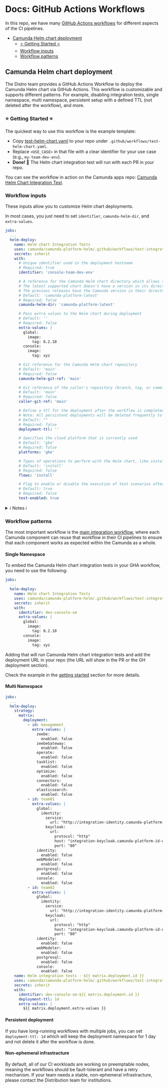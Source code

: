 # Docs: GitHub Actions Workflows

In this repo, we have many [GitHub Actions workflows](../.github/workflows) for different aspects
of the CI pipelines.

- [Camunda Helm chart deployment](#camunda-helm-chart-deployment)
  - [⭐ Getting Started ⭐](#-getting-started-)
  - [Workflow inputs](#workflow-inputs)
  - [Workflow patterns](#workflow-patterns)

## Camunda Helm chart deployment

The Distro team provides a GitHub Actions Workflow to deploy the Camunda Helm chart via GitHub Actions. This workflow is customizable and supports different patterns. For example, disabling integration tests, single namespace, multi namespace, persistent setup with a defined TTL (not deleted after the workflow), and more.

### ⭐ Getting Started ⭐

The quickest way to use this workflow is the example template:

- Copy [test-helm-chart.yaml](../.github/workflows/examples/test-helm-chart.yaml) to your repo under `.github/workflows/test-helm-chart.yaml`.
- Replace `<USE_CASE>` in that file with a clear identifier for your use case (e.g., `my-team-dev-env`).
- **Done! 🎉** The Helm chart integration test will run with each PR in your repo.

You can see the workflow in action on the Camunda apps repo: [Camunda Helm Chart Integration Test](https://github.com/camunda/camunda/actions/workflows/camunda-helm-integration.yml).

### Workflow inputs

These inputs allow you to customize Helm chart deployments.

In most cases, you just need to set `identifier`, `camunda-helm-dir`, and `extra-values`.

```yaml
jobs:
  ...
  helm-deploy:
    name: Helm chart Integration Tests
    uses: camunda/camunda-platform-helm/.github/workflows/test-integration-template.yaml@main
    secrets: inherit
    with:
      # Unique identifier used in the deployment hostname
      # Required: true
      identifier: 'console-team-dev-env'

      # A reference for the Camunda Helm chart directory which allows to test unreleased chagnes from Git repo.
      # The latest supported chart doesn't have a version in its directory name like `camunda-platform`.
      # The previous releases have the Camunda version in their directory name e.g. `camunda-platform-8.4`.
      # Default: 'camunda-platform-latest'
      # Required: false
      camunda-helm-dir: 'camunda-platform-latest'

      # Pass extra values to the Helm chart during deployment
      # Default: ''
      # Required: false
      extra-values: |
        global:
          image:
            tag: 8.2.10
        console:
          image:
            tag: xyz

      # Git reference for the Camunda Helm chart repository 
      # Default: 'main'
      # Required: false
      camunda-helm-git-ref: 'main'

      # Git reference of the caller's repository (branch, tag, or commit SHA) that initiated the workflow
      # Default: 'main'
      # Required: false
      caller-git-ref: 'main'

      # Define a ttl for the deployment after the workflow is completed
      # Note: All persistent deployments will be deleted frequently to save costs
      # Default: ""
      # Required: false
      deployment-ttl: ''

      # Specifies the cloud platform that is currently used
      # Default: 'gke'
      # Required: false
      platforms: 'gke'

      # Types of operations to perform with the Helm chart, like install, upgrade
      # Default: 'install'
      # Required: false
      flows: 'install'

      # Flag to enable or disable the execution of test scenarios after Helm chart deployment
      # Default: true
      # Required: false
      test-enabled: true
```

<details>
  <summary>ℹ️ Notes ℹ️</summary>
  
**General**

- Adjust `identifier`, `caller-git-ref`, `flows`, `test-enabled`, and `extra-values` as needed for your specific testing scenario.
- The `identifier` is essential for distinguishing between different deployments, particularly useful in environments with multiple parallel deployments.
- For `extra-values`, ensure the YAML format is correct and that the values specified meet the requirements for your environment.
- For more details on how to use these inputs within the workflow or to modify them for specific testing needs, refer to the official [GitHub Actions documentation](https://docs.github.com/en/actions).

**Lifecycle**

- The default behavior in the integration tests workflow is to delete the test resources after the test is finished.
- To keep the deployment for at least one day, you need to set `deployment-ttl: 1d`.
-  You need to rerun the workflow when you need the deployment to be persistent with a defined deployment-ttl.
- Example of `deployment-ttl` values:
  - `360s`: 360 seconds
  - `10m`: 10 minutes
  - `24h`: 24 hours
  - `7d`: 7 days
  - `2w`: 2 weeks

</details>

### Workflow patterns

The most important workflow is the [main integration workflow](../.github/workflows/test-integration-template.yaml),
where each Camunda component can reuse that workflow in their CI pipelines to ensure that
each component works as expected within the Camunda as a whole.

#### Single Namespace

To embed the Camunda Helm chart integration tests in your GHA workflow, you need to use
the following:

```yaml
jobs:
  ...
  helm-deploy:
    name: Helm chart Integration Tests
    uses: camunda/camunda-platform-helm/.github/workflows/test-integration-template.yaml@main
    secrets: inherit
    with:
      identifier: dev-console-sm
      extra-values: |
        global:
          image:
            tag: 8.2.10
        console:
          image:
            tag: xyz
```

Adding that will run Camunda Helm chart integration tests and add the deployment URL
in your repo (the URL will show in the PR or the GH deployment section).

Check the example in the [getting started](#-getting-started-) section for more details.

#### Multi Namespace

```yaml
jobs:
  ...
  helm-deploy:
    strategy:
      matrix:
        deployment:
          - id: management
            extra-values: |
              zeebe:
                enabled: false
              zeebeGateway:
                enabled: false
              operate:
                enabled: false
              tasklist:
                enabled: false
              optimize:
                enabled: false
              connectors:
                enabled: false
              elasticsearch:
                enabled: false
          - id: team01
            extra-values: |
              global:
                identity:
                  service:
                    url: "http://integration-identity.camunda-platform-id-dev-console-sm-main.svc.cluster.local:80/identity"
                  keycloak:
                    url:
                      protocol: "http"
                      host: "integration-keycloak.camunda-platform-id-dev-console-sm-main.svc.cluster.local"
                      port: "80"
              identity:
                enabled: false
              webModeler:
                enabled: false
              postgresql:
                enabled: false
              console:
                enabled: false
          - id: team02
            extra-values: |
              global:
                identity:
                  service:
                    url: "http://integration-identity.camunda-platform-id-dev-console-sm-main.svc.cluster.local:80/identity"
                  keycloak:
                    url:
                      protocol: "http"
                      host: "integration-keycloak.camunda-platform-id-dev-console-sm-main.svc.cluster.local"
                      port: "80"
              identity:
                enabled: false
              webModeler:
                enabled: false
              postgresql:
                enabled: false
              console:
                enabled: false
    name: Helm integration tests - ${{ matrix.deployment.id }}
    uses: camunda/camunda-platform-helm/.github/workflows/test-integration-template.yaml@main
    secrets: inherit
    with:
      identifier: dev-console-sm-${{ matrix.deployment.id }}
      deployment-ttl: 1d
      extra-values: |
        ${{ matrix.deployment.extra-values }}
```

#### Persistent deployment

If you have long-running workflows with multiple jobs, you can set `deployment-ttl: 1d` which will keep the deployment namespace for 1 day and not delete it after the workflow is done.


#### Non-ephemeral infrastracture

By default, all of our CI workloads are working on preemptable nodes, meaning the workflows should be fault-tolerant and have a retry mechanism. If your team needs a stable, non-ephemeral infrastracture, please contact the Distribution team for institutions.
